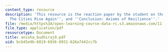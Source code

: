 ```yaml
---
content_type: resource
description: 'This resource is the reaction paper by the student on the topics ''Introduction:
  The Cities Rise Again'', and ''Conclusion: Axioms of Resilience''.'
file: /media/https%3A/open-learning-course-data-rc.s3.amazonaws.com/11-941-disaster-vulnerability-and-resilience-spring-2005/bcb45e9b601969368931626a7442cc7b_anisha_budhiraj9.pdf
file_type: application/pdf
resourcetype: Document
title: anisha_budhiraj9.pdf
uid: bcb45e9b-6019-6936-8931-626a7442cc7b
---
```

